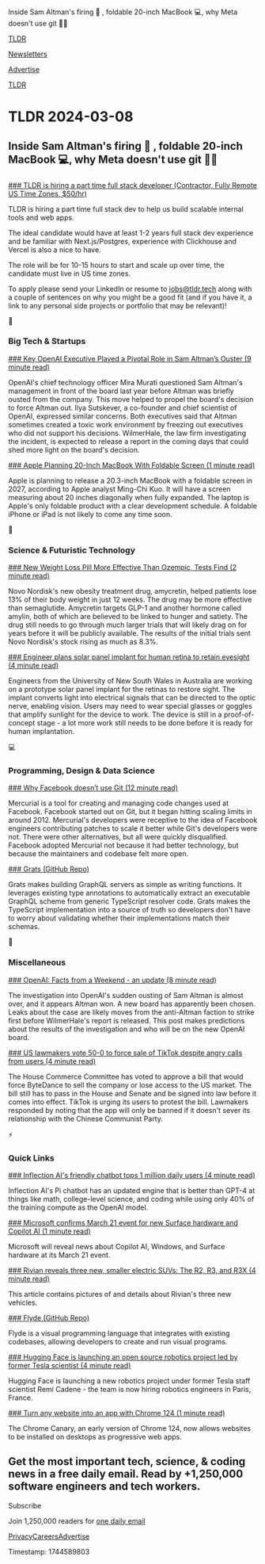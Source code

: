 Inside Sam Altman's firing 🤖 , foldable 20-inch MacBook 💻, why Meta doesn't use git 👨‍💻

[TLDR](/)

[Newsletters](/newsletters)

[Advertise](https://advertise.tldr.tech/)

[TLDR](/)

# TLDR 2024-03-08

## Inside Sam Altman's firing 🤖 , foldable 20-inch MacBook 💻, why Meta doesn't use git 👨‍💻

### 

[### TLDR is hiring a part time full stack developer (Contractor, Fully Remote US Time Zones, $50/hr)](mailto:jobs@tldr.tech)

TLDR is hiring a part time full stack dev to help us build scalable internal tools and web apps.

The ideal candidate would have at least 1-2 years full stack dev experience and be familiar with Next.js/Postgres, experience with Clickhouse and Vercel is also a nice to have.

The role will be for 10-15 hours to start and scale up over time, the candidate must live in US time zones.

To apply please send your LinkedIn or resume to [jobs@tldr.tech](mailto:jobs@tldr.tech) along with a couple of sentences on why you might be a good fit (and if you have it, a link to any personal side projects or portfolio that may be relevant)!

📱

### Big Tech & Startups

[### Key OpenAI Executive Played a Pivotal Role in Sam Altman’s Ouster (9 minute read)](https://www.nytimes.com/2024/03/07/technology/openai-executives-role-in-sam-altman-ouster.html?unlocked_article_code=1.a00.qm8I.UrNbQdRlYGEA&amp;smid=url-share&amp;utm_source=tldrnewsletter)

OpenAI's chief technology officer Mira Murati questioned Sam Altman's management in front of the board last year before Altman was briefly ousted from the company. This move helped to propel the board's decision to force Altman out. Ilya Sutskever, a co-founder and chief scientist of OpenAI, expressed similar concerns. Both executives said that Altman sometimes created a toxic work environment by freezing out executives who did not support his decisions. WilmerHale, the law firm investigating the incident, is expected to release a report in the coming days that could shed more light on the board's decision.

[### Apple Planning 20-Inch MacBook With Foldable Screen (1 minute read)](https://www.macrumors.com/2024/03/06/20-inch-macbook-kuo/?utm_source=tldrnewsletter)

Apple is planning to release a 20.3-inch MacBook with a foldable screen in 2027, according to Apple analyst Ming-Chi Kuo. It will have a screen measuring about 20 inches diagonally when fully expanded. The laptop is Apple's only foldable product with a clear development schedule. A foldable iPhone or iPad is not likely to come any time soon.

🚀

### Science & Futuristic Technology

[### New Weight Loss Pill More Effective Than Ozempic, Tests Find (2 minute read)](https://futurism.com/neoscope/new-weight-loss-pill-more-effective-than-ozempic?utm_source=tldrnewsletter)

Novo Nordisk's new obesity treatment drug, amycretin, helped patients lose 13% of their body weight in just 12 weeks. The drug may be more effective than semaglutide. Amycretin targets GLP-1 and another hormone called amylin, both of which are believed to be linked to hunger and satiety. The drug still needs to go through much larger trials that will likely drag on for years before it will be publicly available. The results of the initial trials sent Novo Nordisk's stock rising as much as 8.3%.

[### Engineer plans solar panel implant for human retina to retain eyesight (4 minute read)](https://interestingengineering.com/innovation/solar-panels-restore-vision?utm_source=tldrnewsletter)

Engineers from the University of New South Wales in Australia are working on a prototype solar panel implant for the retinas to restore sight. The implant converts light into electrical signals that can be directed to the optic nerve, enabling vision. Users may need to wear special glasses or goggles that amplify sunlight for the device to work. The device is still in a proof-of-concept stage - a lot more work still needs to be done before it is ready for human implantation.

💻

### Programming, Design & Data Science

[### Why Facebook doesn’t use Git (12 minute read)](https://graphite.dev/blog/why-facebook-doesnt-use-git?utm_source=tldrnewsletter)

Mercurial is a tool for creating and managing code changes used at Facebook. Facebook started out on Git, but it began hitting scaling limits in around 2012. Mercurial's developers were receptive to the idea of Facebook engineers contributing patches to scale it better while Git's developers were not. There were other alternatives, but all were quickly disqualified. Facebook adopted Mercurial not because it had better technology, but because the maintainers and codebase felt more open.

[### Grats (GitHub Repo)](https://github.com/captbaritone/grats?utm_source=tldrnewsletter)

Grats makes building GraphQL servers as simple as writing functions. It leverages existing type annotations to automatically extract an executable GraphQL scheme from generic TypeScript resolver code. Grats makes the TypeScript implementation into a source of truth so developers don't have to worry about validating whether their implementations match their schemas.

🎁

### Miscellaneous

[### OpenAI: Facts from a Weekend - an update (8 minute read)](https://www.lesswrong.com/posts/KXHMCH7wCxrvKsJyn/openai-facts-from-a-weekend?commentId=eFuasCwaKJr2YiScY#eFuasCwaKJr2YiScY&amp;utm_source=tldrnewsletter)

The investigation into OpenAI's sudden ousting of Sam Altman is almost over, and it appears Altman won. A new board has apparently been chosen. Leaks about the case are likely moves from the anti-Altman faction to strike first before WilmerHale's report is released. This post makes predictions about the results of the investigation and who will be on the new OpenAI board.

[### US lawmakers vote 50-0 to force sale of TikTok despite angry calls from users (4 minute read)](https://arstechnica.com/tech-policy/2024/03/house-committee-votes-50-0-to-force-tiktok-to-divest-from-chinese-owner/?utm_source=tldrnewsletter)

The House Commerce Committee has voted to approve a bill that would force ByteDance to sell the company or lose access to the US market. The bill still has to pass in the House and Senate and be signed into law before it comes into effect. TikTok is urging its users to protest the bill. Lawmakers responded by noting that the app will only be banned if it doesn't sever its relationship with the Chinese Communist Party.

⚡

### Quick Links

[### Inflection AI's friendly chatbot tops 1 million daily users (4 minute read)](https://www.axios.com/2024/03/07/inflection-ai-chatgpt-openai-comparison?utm_source=tldrnewsletter)

Inflection AI's Pi chatbot has an updated engine that is better than GPT-4 at things like math, college-level science, and coding while using only 40% of the training compute as the OpenAI model.

[### Microsoft confirms March 21 event for new Surface hardware and Copilot AI (1 minute read)](https://9to5google.com/2024/03/07/microsoft-march-2024-event-surface-copilot/?utm_source=tldrnewsletter)

Microsoft will reveal news about Copilot AI, Windows, and Surface hardware at its March 21 event.

[### Rivian reveals three new, smaller electric SUVs: The R2, R3, and R3X (4 minute read)](https://arstechnica.com/cars/2024/03/rivian-reveals-three-new-smaller-electric-suvs-the-r2-r3-and-r3x/?utm_source=tldrnewsletter)

This article contains pictures of and details about Rivian's three new vehicles.

[### Flyde (GitHub Repo)](https://github.com/flydelabs/flyde?utm_source=tldrnewsletter)

Flyde is a visual programming language that integrates with existing codebases, allowing developers to create and run visual programs.

[### Hugging Face is launching an open source robotics project led by former Tesla scientist (4 minute read)](https://venturebeat.com/ai/hugging-face-is-launching-an-open-source-robotics-project-led-by-former-tesla-scientist/?utm_source=tldrnewsletter)

Hugging Face is launching a new robotics project under former Tesla staff scientist Remi Cadene - the team is now hiring robotics engineers in Paris, France.

[### Turn any website into an app with Chrome 124 (1 minute read)](https://www.androidpolice.com/any-website-pwa-chrome-124/?utm_source=tldrnewsletter)

The Chrome Canary, an early version of Chrome 124, now allows websites to be installed on desktops as progressive web apps.

## Get the most important tech, science, & coding news in a free daily email. Read by +1,250,000 software engineers and tech workers.

Subscribe

Join 1,250,000 readers for [one daily email](/api/latest/tech)

[Privacy](/privacy)[Careers](https://jobs.ashbyhq.com/tldr.tech)[Advertise](/tech/advertise)

Timestamp: 1744589803